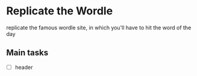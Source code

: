 # Replicate the Wordle 
replicate the famous wordle site, in which you'll have to hit the word of the day

## Main tasks
- [ ] header

